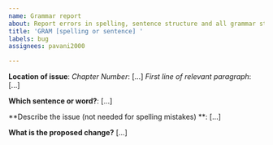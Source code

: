 ```yaml
---
name: Grammar report
about: Report errors in spelling, sentence structure and all grammar stuff
title: 'GRAM [spelling or sentence] '
labels: bug
assignees: pavani2000

---
```


**Location of issue**:
        _Chapter Number_: [...]
        _First line of relevant paragraph_: [...]
 
**Which sentence or word?**:
        [...]

**Describe the issue (not needed for spelling mistakes) **:
        [...]

**What is the proposed change?**
        [...]
